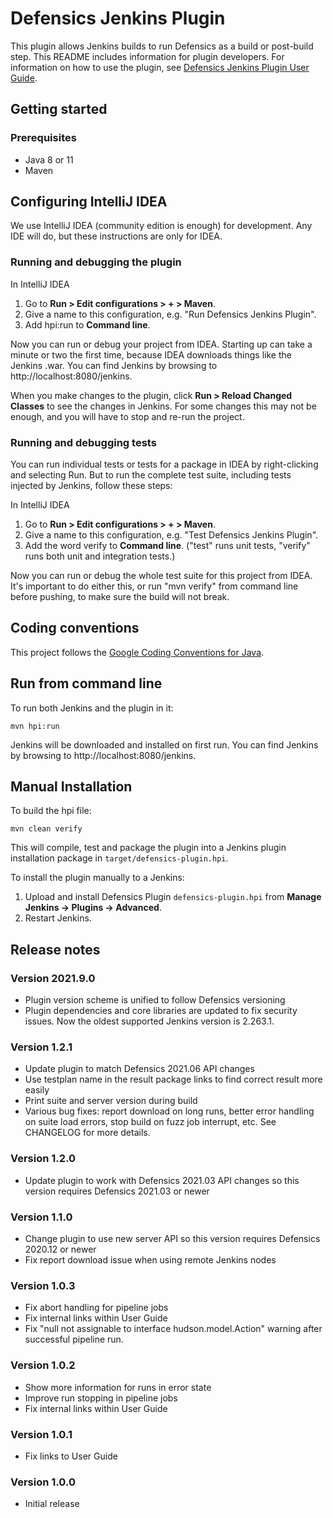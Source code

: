 # Defensics Jenkins Plugin

This plugin allows Jenkins builds to run Defensics as a build or post-build 
step. This README includes information for plugin developers. For information 
on how to use the plugin, see [Defensics Jenkins Plugin User Guide](doc/user-guide.md).

## Getting started

### Prerequisites

- Java 8 or 11
- Maven

## Configuring IntelliJ IDEA

We use IntelliJ IDEA (community edition is enough) for development. Any IDE will 
do, but these instructions are only for IDEA.

### Running and debugging the plugin

In IntelliJ IDEA
1. Go to **Run > Edit configurations > + > Maven**.
2. Give a name to this configuration, e.g. "Run Defensics Jenkins Plugin".
3. Add hpi:run to **Command line**.

Now you can run or debug your project from IDEA. Starting up can take a minute 
or two the first time, because IDEA downloads things like the Jenkins .war. You 
can find Jenkins by browsing to http://localhost:8080/jenkins.

When you make changes to the plugin, click **Run > Reload Changed Classes** to 
see the changes in Jenkins. For some changes this may not be enough, and you 
will have to stop and re-run the project.

### Running and debugging tests

You can run individual tests or tests for a package in IDEA by right-clicking 
and selecting Run. But to run the complete test suite, including tests injected 
by Jenkins, follow these steps:

In IntelliJ IDEA
1. Go to **Run > Edit configurations > + > Maven**.
2. Give a name to this configuration, e.g. "Test Defensics Jenkins Plugin".
3. Add the word verify to **Command line**. ("test" runs unit tests, "verify" runs both unit and
   integration tests.)

Now you can run or debug the whole test suite for this project from IDEA. It's 
important to do either this, or run "mvn verify" from command line before 
pushing, to make sure the build will not break.

## Coding conventions

This project follows the [Google Coding Conventions for 
Java](https://google.github.io/styleguide/javaguide.html).

## Run from command line

To run both Jenkins and the plugin in it:

`mvn hpi:run` 

Jenkins will be downloaded and installed on first run. You can find Jenkins by 
browsing to http://localhost:8080/jenkins.

## Manual Installation

To build the hpi file:

`mvn clean verify`

This will compile, test and package the plugin into a Jenkins plugin 
installation package in `target/defensics-plugin.hpi`.

To install the plugin manually to a Jenkins:

1. Upload and install Defensics Plugin `defensics-plugin.hpi`
   from **Manage Jenkins -> Plugins -> Advanced**.
2. Restart Jenkins.

## Release notes
### Version 2021.9.0
- Plugin version scheme is unified to follow Defensics versioning
- Plugin dependencies and core libraries are updated to fix security issues.
  Now the oldest supported Jenkins version is 2.263.1.

### Version 1.2.1
- Update plugin to match Defensics 2021.06 API changes
- Use testplan name in the result package links to find correct result more easily
- Print suite and server version during build
- Various bug fixes: report download on long runs, better error handling on suite load
  errors, stop build on fuzz job interrupt, etc. See CHANGELOG for more details.

### Version 1.2.0
- Update plugin to work with Defensics 2021.03 API changes so this version requires
  Defensics 2021.03 or newer

### Version 1.1.0
- Change plugin to use new server API so this version requires Defensics 2020.12 or newer
- Fix report download issue when using remote Jenkins nodes

### Version 1.0.3
- Fix abort handling for pipeline jobs
- Fix internal links within User Guide
- Fix "null not assignable to interface hudson.model.Action" warning after successful pipeline run.

### Version 1.0.2
- Show more information for runs in error state
- Improve run stopping in pipeline jobs
- Fix internal links within User Guide

### Version 1.0.1
- Fix links to User Guide

### Version 1.0.0
 - Initial release